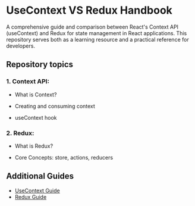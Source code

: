 # UseContext VS Redux Handbook

A comprehensive guide and comparison between React's Context API (useContext) and Redux for state management in React applications. This repository serves both as a learning resource and a practical reference for developers.

## Repository topics

### 1. Context API:

- What is Context?

- Creating and consuming context

- useContext hook

### 2. Redux:

- What is Redux?

- Core Concepts: store, actions, reducers

## Additional Guides

- [UseContext Guide](useContext_Guide.md)
- [Redux Guide](Redux_Guide.md)
